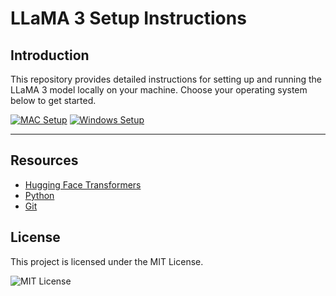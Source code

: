 # LLaMA 3 Setup Instructions

## Introduction

This repository provides detailed instructions for setting up and running the LLaMA 3 model locally on your machine. Choose your operating system below to get started.

[![MAC Setup](https://img.shields.io/badge/MAC-setup-blue)](MAC.md)
[![Windows Setup](https://img.shields.io/badge/Windows-setup-green)](WINDOWS.md)

---

## Resources

- [Hugging Face Transformers](https://huggingface.co/transformers/)
- [Python](https://www.python.org/)
- [Git](https://git-scm.com/)

## License

This project is licensed under the MIT License.

![MIT License](https://img.shields.io/badge/license-MIT-blue)
